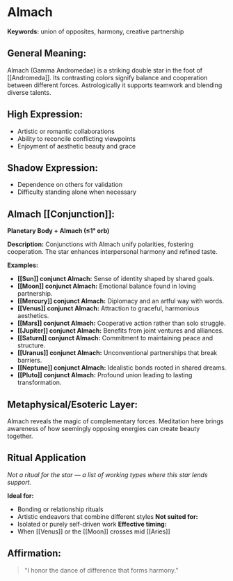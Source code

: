 # Almach


**Keywords:** union of opposites, harmony, creative partnership

## General Meaning:
Almach (Gamma Andromedae) is a striking double star in the
foot of [[Andromeda]]. Its contrasting colors signify balance
and cooperation between different forces. Astrologically it
supports teamwork and blending diverse talents.

## High Expression:
- Artistic or romantic collaborations
- Ability to reconcile conflicting viewpoints
- Enjoyment of aesthetic beauty and grace

## Shadow Expression:
- Dependence on others for validation
- Difficulty standing alone when necessary

## Almach [[Conjunction]]:

**Planetary Body + Almach (≤1° orb)**

**Description:**
Conjunctions with Almach unify polarities, fostering
cooperation. The star enhances interpersonal harmony and
refined taste.

**Examples:**
- **[[Sun]] conjunct Almach:** Sense of identity shaped by shared
  goals.
- **[[Moon]] conjunct Almach:** Emotional balance found in loving
  partnership.
- **[[Mercury]] conjunct Almach:** Diplomacy and an artful way with
  words.
- **[[Venus]] conjunct Almach:** Attraction to graceful, harmonious
  aesthetics.
- **[[Mars]] conjunct Almach:** Cooperative action rather than solo
  struggle.
- **[[Jupiter]] conjunct Almach:** Benefits from joint ventures and
  alliances.
- **[[Saturn]] conjunct Almach:** Commitment to maintaining peace
  and structure.
- **[[Uranus]] conjunct Almach:** Unconventional partnerships that
  break barriers.
- **[[Neptune]] conjunct Almach:** Idealistic bonds rooted in
  shared dreams.
- **[[Pluto]] conjunct Almach:** Profound union leading to lasting
  transformation.

## Metaphysical/Esoteric Layer:
Almach reveals the magic of complementary forces. Meditation
here brings awareness of how seemingly opposing energies can
create beauty together.

## Ritual Application
*Not a ritual for the star — a list of working types where this star lends support.*

**Ideal for:**
- Bonding or relationship rituals
- Artistic endeavors that combine different styles
**Not suited for:**
- Isolated or purely self-driven work
**Effective timing:**
- When [[Venus]] or the [[Moon]] crosses mid [[Aries]]

## Affirmation:

> "I honor the dance of difference that forms harmony."

